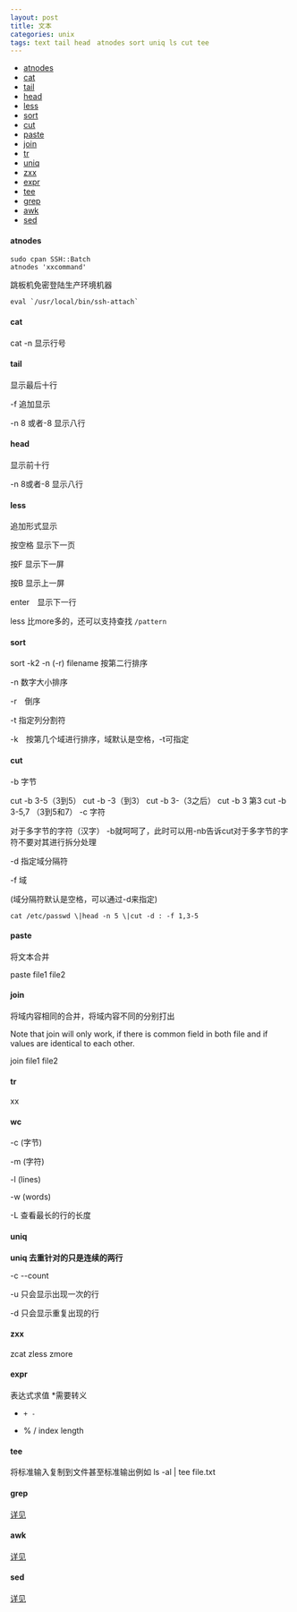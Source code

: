 ```yaml
---
layout: post
title: 文本
categories: unix
tags: text tail head　atnodes sort uniq ls cut tee
---
```


*   [atnodes](#atnodes)
*   [cat](#cat)
*   [tail](#tail)
*   [head](#head)
*   [less](#less)
*   [sort](#sort)
*   [cut](#cut)
*   [paste](#paste)
*   [join](#join)
*   [tr](#tr)
*   [uniq](#uniq)
*   [zxx](#zxx)
*   [expr](#expr)
*   [tee](#tee)
*   [grep](#grep)
*   [awk](#awk)
*   [sed](#sed)

#### atnodes

    sudo cpan SSH::Batch
    atnodes 'xxcommand'

跳板机免密登陆生产环境机器

    eval `/usr/local/bin/ssh-attach`

#### cat

cat -n 显示行号

#### tail
显示最后十行

-f 追加显示

-n 8 或者-8   显示八行

#### head
显示前十行

-n 8或者-8   显示八行

#### less
追加形式显示

按空格  显示下一页

按F 显示下一屏

按B 显示上一屏

enter　显示下一行

less 比more多的，还可以支持查找 `/pattern`


#### sort
sort -k2 -n (-r)   filename   按第二行排序

-n 数字大小排序

-r　倒序

-t 指定列分割符

-k　按第几个域进行排序，域默认是空格，-t可指定

#### cut
-b  字节

cut -b 3-5（3到5）      cut -b -3（到3）     cut -b 3-（3之后）  cut -b 3  第3    cut -b  3-5,7 （3到5和7）
-c 字符

对于多字节的字符（汉字） -b就呵呵了，此时可以用-nb告诉cut对于多字节的字符不要对其进行拆分处理

-d 指定域分隔符

-f  域

(域分隔符默认是空格，可以通过-d来指定)

`cat /etc/passwd \|head -n 5 \|cut -d : -f 1,3-5`

#### paste
将文本合并

paste file1 file2


#### join
将域内容相同的合并，将域内容不同的分别打出

Note that join will only work, if there is common field in both file and if values are identical to each other.

join file1 file2

#### tr
xx

#### wc
-c (字节)

-m (字符)

-l (lines)

-w  (words)

-L 查看最长的行的长度

#### uniq

**uniq 去重针对的只是连续的两行**

-c  --count

-u 只会显示出现一次的行

-d 只会显示重复出现的行

#### zxx

zcat zless zmore

#### expr
表达式求值  *需要转义
*     + -
* %   /    index  length

#### tee

将标准输入复制到文件甚至标准输出例如 ls -al | tee file.txt

#### grep

[详见](/2015/12/07/grep)

#### awk

[详见](/1025/12/25/awk)

#### sed

[详见](/2015/12/26/sed)
